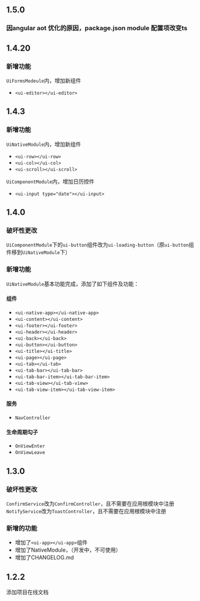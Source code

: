 ## 1.5.0
### 因angular aot 优化的原因，package.json module 配置项改变ts

## 1.4.20
### 新增功能
`UiFormsModeule`内，增加新组件
+ `<ui-editor></ui-editor>`

## 1.4.3
### 新增功能
`UiNativeModule`内，增加新组件
+ `<ui-row></ui-row>`
+ `<ui-col></ui-col>`
+ `<ui-scroll></ui-scroll>`

`UiComponentModule`内，增加日历控件

+ `<ui-input type="date"></ui-input>`

## 1.4.0
### 破坏性更改
`UiComponentModule`下的`ui-button`组件改为`ui-loading-button`（原`ui-button`组件移到`UiNativeModule`下）  

### 新增功能
`UiNativeModule`基本功能完成，添加了如下组件及功能：

#### 组件
+ `<ui-native-app></ui-native-app>`
+ `<ui-content></ui-content>`
+ `<ui-footer></ui-footer>`
+ `<ui-header></ui-header>`
+ `<ui-back></ui-back>`
+ `<ui-button></ui-button>`
+ `<ui-title></ui-title>`
+ `<ui-page></ui-page>`
+ `<ui-tab></ui-tab>`
+ `<ui-tab-bar></ui-tab-bar>`
+ `<ui-tab-bar-item></ui-tab-bar-item>`
+ `<ui-tab-view></ui-tab-view>`
+ `<ui-tab-view-item></ui-tab-view-item>`

#### 服务
+ `NavController`

#### 生命周期勾子
+ `OnViewEnter`
+ `OnViewLeave`


## 1.3.0

### 破坏性更改
`ConfirmService`改为`ConfirmController`，且不需要在应用根模块中注册   
`NotifyService`改为`ToastController`，且不需要在应用根模块中注册

### 新增的功能

+ 增加了`<ui-app></ui-app>`组件
+ 增加了NativeModule，（开发中，不可使用）
+ 增加了CHANGELOG.md

## 1.2.2

添加项目在线文档